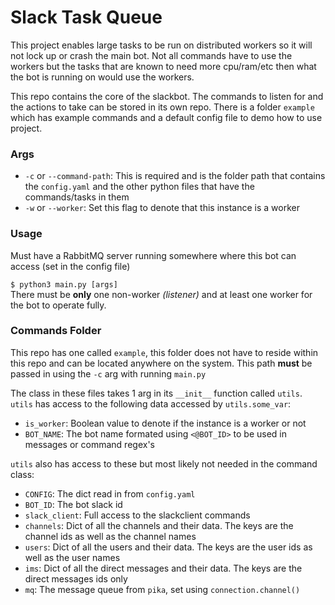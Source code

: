 # Slack Task Queue

This project enables large tasks to be run on distributed workers so it will not lock up or crash the main bot. Not all commands have to use the workers but the tasks that are known to need more cpu/ram/etc then what the bot is running on would use the workers.

This repo contains the core of the slackbot. The commands to listen for and the actions to take can be stored in its own repo. There is a folder `example` which has example commands and a default config file to demo how to use project.

### Args
- `-c` or `--command-path`: This is required and is the folder path that contains the `config.yaml` and the other python files that have the commands/tasks in them
- `-w` or `--worker`: Set this flag to denote that this instance is a worker

### Usage
Must have a RabbitMQ server running somewhere where this bot can access (set in the config file)

`$ python3 main.py [args]`  
There must be **only** one non-worker _(listener)_ and at least one worker for the bot to operate fully.

### Commands Folder
This repo has one called `example`, this folder does not have to reside within this repo and can be located anywhere on the system. This path **must** be passed in using the `-c` arg with running `main.py`

The class in these files takes 1 arg in its `__init__` function called `utils`.  
`utils` has access to the following data accessed by `utils.some_var`:
- `is_worker`: Boolean value to denote if the instance is a worker or not
- `BOT_NAME`: The bot name formated using `<@BOT_ID>` to be used in messages or command regex's

`utils` also has access to these but most likely not needed in the command class:
- `CONFIG`: The dict read in from `config.yaml`
- `BOT_ID`: The bot slack id
- `slack_client`: Full access to the slackclient commands
- `channels`: Dict of all the channels and their data. The keys are the channel ids as well as the channel names
- `users`: Dict of all the users and their data. The keys are the user ids as well as the user names
- `ims`: Dict of all the direct messages and their data. The keys are the direct messages ids only
- `mq`: The message queue from `pika`, set using `connection.channel()`
